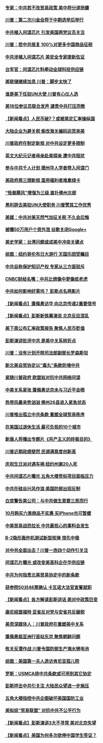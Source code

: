 #### [专家：中共若不改贸易政策 美中将分道扬镳](../pages/nsc412/n10773996.md?t=10100951) 

#### [川普：第二次川金会将于中期选举后举行](../pages/nsc412/n10773708.md?t=10100951) 

#### [中共植入间谍芯片 引发美国两党议员关注](../pages/nsc412/n10773424.md?t=10100951) 

#### [川普：若中共报复 100%对更多中国商品征税](../pages/nsc412/n10773067.md?t=10100951) 

#### [中共涉植入间谍芯片 美安全专家提新佐证](../pages/nsc412/n10773174.md?t=10100951) 

#### [台军官：间谍芯片料牵动全球科技供应链](../pages/nsc412/n10772822.md?t=10100951) 

#### [美联储继续加息 川普：脚步太快了](../pages/nsc412/n10773095.md?t=10100951) 

#### [谁是美下任驻UN大使 川普有心仪人选](../pages/nsc412/n10772974.md?t=10100951) 

#### [美18位参议员联合发声 谴责中共打压宗教](../pages/nsc412/n10767290.md?t=10100951) 

#### [【新闻看点】人民币破7？或被美定汇率操纵国](../pages/nsc412/n10772384.md?t=10100951) 

#### [大陆企业为避关税 偷改海关编码运货来美](../pages/nsc412/n10772734.md?t=10100951) 

#### [川普政府在制定新规 对中共设定更多限制](../pages/nsc412/n10772785.md?t=10100951) 

#### [英文大纪元记者母亲赴美探亲 遭中共阻扰](../pages/nsc412/n10772575.md?t=10100951) 

#### [参与中共千人计划 德州华人学者卷入间谍门](../pages/nsc412/n10772595.md?t=10100951) 

#### [美政府周三颁新规 滥用福利者难拿绿卡](../pages/nsc412/n10772436.md?t=10100951) 

#### [“怪兽飓风”增强为三级 直扑佛州北部](../pages/nsc412/n10772352.md?t=10100951) 

#### [黑利辞去美驻UN大使职务 川普赞其工作优秀](../pages/nsc412/n10772371.md?t=10100951) 

#### [美媒：中共对美天然气加征关税 不久会后悔](../pages/nsc412/n10771687.md?t=10100951) 

#### [被曝50万用户个资外泄 谷歌关闭Google+](../pages/nsc412/n10770839.md?t=10100951) 

#### [美史学家：台湾问题或成美中冲突关键点](../pages/nsc412/n10771318.md?t=10100951) 

#### [组图：纽约哥伦布日大游行 天国乐团受瞩目](../pages/nsc412/n10770597.md?t=10100951) 

#### [中共自称保护知识产权 专家从三方面驳斥](../pages/nsc412/n10770284.md?t=10100951) 

#### [CNBC财经名嘴：中共比想像中更像纸老虎](../pages/nsc412/n10770794.md?t=10100951) 

#### [中共如何影响好莱坞？ 彭斯点名两影片](../pages/nsc412/n10751048.md?t=10100951) 

#### [【新闻看点】蓬佩奥访华 向北京传递2重要信号](../pages/nsc412/n10770311.md?t=10100951) 

#### [【新闻看点】彭斯新铁幕演说 北京反应混乱](../pages/nsc412/n10770106.md?t=10100951) 

#### [美下周公布汇率政策报告 聚焦人民币贬值](../pages/nsc412/n10770338.md?t=10100951) 

#### [彭斯演讲批评中共 是美中关系转折点](../pages/nsc412/n10770135.md?t=10100951) 

#### [川普：没有计划开除司法部副部长罗森斯坦](../pages/nsc412/n10770158.md?t=10100951) 

#### [新北美自贸协定以“毒丸”条款防堵中共](../pages/nsc412/n10770165.md?t=10100951) 

#### [紧随川普政府 欧盟拟对抗中共网络间谍](../pages/nsc412/n10770155.md?t=10100951) 

#### [中美关系紧张 蓬佩奥访京未与习近平会晤](../pages/nsc412/n10770076.md?t=10100951) 

#### [热带风暴来势汹汹 佛州26县进入紧急状态](../pages/nsc412/n10769706.md?t=10100951) 

#### [川普推出孤立中共条款 重塑全球贸易秩序](../pages/nsc412/n10767738.md?t=10100951) 

#### [在美国过退休生活 最可负担的10个城市](../pages/nsc412/n10765527.md?t=10100951) 

#### [新唐人将播出专题片《共产主义的终极目的》](../pages/nsc412/n10767004.md?t=10100951) 

#### [川普近期政绩斐然 民调满意度创新高](../pages/nsc412/n10767124.md?t=10100951) 

#### [庆祝生日派对遇车祸 纽约州逾20人死](../pages/nsc412/n10767006.md?t=10100951) 

#### [中共间谍芯片曝光 五角大楼竞标项目面临压力](../pages/nsc412/n10767062.md?t=10100951) 

#### [中共在硅谷兴风作浪 美国防部出招反制](../pages/nsc412/n10766985.md?t=10100951) 

#### [白宫警告美公司：与中共做生意要三思而行](../pages/nsc412/n10766026.md?t=10100951) 

#### [10月购买六类商品不实惠 买iPhone也可暂缓](../pages/nsc412/n10764637.md?t=10100951) 

#### [中美贸易战恐拉长 中共最担心的事料会发生](../pages/nsc412/n10765864.md?t=10100951) 

#### [B-2隐形轰炸机测试新型核弹 领先中俄](../pages/nsc412/n10764610.md?t=10100951) 

#### [对中共全面出击？川普一连四个动作引关注](../pages/nsc412/n10765620.md?t=10100951) 

#### [间谍芯片曝光 或改变美高科企在华供应链](../pages/nsc412/n10765631.md?t=10100951) 

#### [中共为何指责北美贸易协定中的新条款](../pages/nsc412/n10764045.md?t=10100951) 

#### [获参院50对48票确认 卡瓦诺大法官宣誓就职](../pages/nsc412/n10765530.md?t=10100951) 

#### [【新闻看点】各方解读彭斯讲话 美对中政策巨变](../pages/nsc412/n10765366.md?t=10100951) 

#### [康尼结盟福特 亚省反对党与安省共反碳税](../pages/nsc412/n10765623.md?t=10100951) 

#### [美资深媒体人：川普政府在重塑美中关系](../pages/nsc412/n10764264.md?t=10100951) 

#### [蓬佩奥抵亚洲行首站东京 聚焦朝鲜问题](../pages/nsc412/n10765171.md?t=10100951) 

#### [攸关反潜作战 川普令国防部生产海水锂电池](../pages/nsc412/n10765089.md?t=10100951) 

#### [组图：美国第一夫人造访肯尼亚孤儿院](../pages/nsc412/n10764950.md?t=10100951) 

#### [罗斯：USMCA排中共条款或可用到其它协定](../pages/nsc412/n10764388.md?t=10100951) 

#### [彭斯抨击中共引关注 大陆民众望进一步施压](../pages/nsc412/n10764345.md?t=10100951) 

#### [五角大楼指控中共企图破坏美国国防工业](../pages/nsc412/n10763942.md?t=10100951) 

#### [美拟组“贸易联盟” 对抗中共不公平行为](../pages/nsc412/n10764268.md?t=10100951) 

#### [【新闻看点】彭斯演讲3大不寻常 美对北京失望](../pages/nsc412/n10764060.md?t=10100951) 

#### [【新闻看点】美国为何多次欲停中国学生签证？](../pages/nsc412/n10763657.md?t=10100951) 

